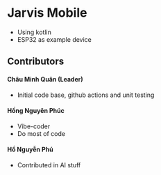 # Jarvis Mobile

- Using kotlin
- ESP32 as example device

## Contributors

#### Châu Minh Quân (Leader)

- Initial code base, github actions and unit testing

#### Hồng Nguyên Phúc

- Vibe-coder
- Do most of code

#### Hồ Nguyễn Phú

- Contributed in AI stuff

